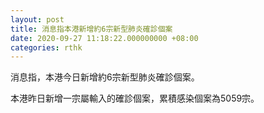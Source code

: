 ```yaml
---
layout: post
title: 消息指本港新增約6宗新型肺炎確診個案
date: 2020-09-27 11:18:22.000000000 +08:00
categories: rthk
---
```


消息指，本港今日新增約6宗新型肺炎確診個案。

本港昨日新增一宗屬輸入的確診個案，累積感染個案為5059宗。

